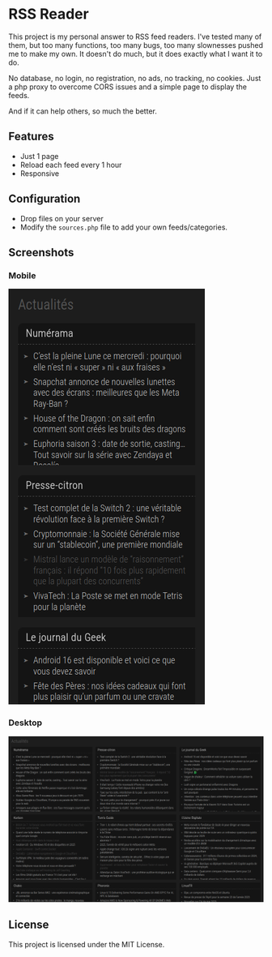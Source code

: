 # RSS Reader

This project is my personal answer to RSS feed readers. I've tested many of them, but too many functions, too many bugs, too many slownesses pushed me to make my own. It doesn't do much, but it does exactly what I want it to do.

No database, no login, no registration, no ads, no tracking, no cookies. Just a php proxy to overcome CORS issues and a simple page to display the feeds.

And if it can help others, so much the better.

## Features

- Just 1 page
- Reload each feed every 1 hour
- Responsive

## Configuration

- Drop files on your server
- Modify the `sources.php` file to add your own feeds/categories.

## Screenshots

### Mobile

![mobile](img/mobile.png)

### Desktop

![desktop](img/desktop.png)

## License

This project is licensed under the MIT License.
